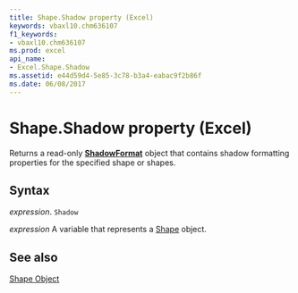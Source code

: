 ```yaml
---
title: Shape.Shadow property (Excel)
keywords: vbaxl10.chm636107
f1_keywords:
- vbaxl10.chm636107
ms.prod: excel
api_name:
- Excel.Shape.Shadow
ms.assetid: e44d59d4-5e85-3c78-b3a4-eabac9f2b86f
ms.date: 06/08/2017
---
```



# Shape.Shadow property (Excel)

Returns a read-only  **[ShadowFormat](Excel.ShadowFormat.md)** object that contains shadow formatting properties for the specified shape or shapes.


## Syntax

_expression_. `Shadow`

_expression_ A variable that represents a [Shape](./Excel.Shape.md) object.


## See also


[Shape Object](Excel.Shape.md)

